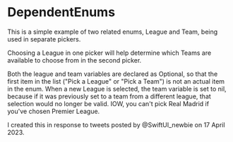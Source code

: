 # DependentEnums

This is a simple example of two related enums, League and Team, being used in separate pickers.

Choosing a League in one picker will help determine which Teams are available to choose from in the second picker.

Both the league and team variables are declared as Optional, so that the first item in the list ("Pick a League" or "Pick a Team") is not an actual item in the enum.  When a new League is selected, the team variable is set to nil, because if it was previously set to a team from a different league, that selection would no longer be valid. IOW, you can't pick Real Madrid if you've chosen Premier League.

I created this in response to tweets posted by @SwiftUI_newbie on 17 April 2023.
